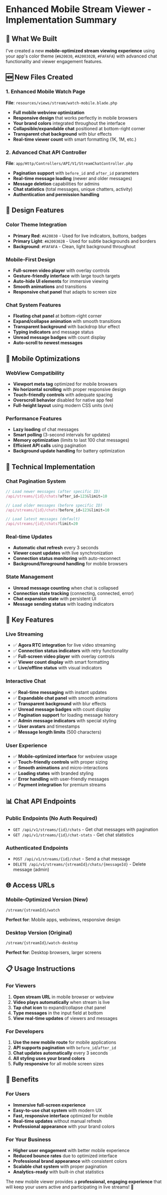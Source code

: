 # Enhanced Mobile Stream Viewer - Implementation Summary

## 🎯 What We Built

I've created a new **mobile-optimized stream viewing experience** using your app's color theme (`#A20030`, `#A200302B`, `#FAFAFA`) with advanced chat functionality and viewer engagement features.

## 🆕 New Files Created

### 1. Enhanced Mobile Watch Page

**File**: `resources/views/stream/watch-mobile.blade.php`

-   **Full mobile webview optimization**
-   **Responsive design** that works perfectly in mobile browsers
-   **Your brand colors** integrated throughout the interface
-   **Collapsible/expandable chat** positioned at bottom-right corner
-   **Transparent chat background** with blur effects
-   **Real-time viewer count** with smart formatting (1K, 1M, etc.)

### 2. Advanced Chat API Controller

**File**: `app/Http/Controllers/API/V1/StreamChatController.php`

-   **Pagination support** with `before_id` and `after_id` parameters
-   **Real-time message loading** (newer and older messages)
-   **Message deletion** capabilities for admins
-   **Chat statistics** (total messages, unique chatters, activity)
-   **Authentication and permission handling**

## 🎨 Design Features

### Color Theme Integration

-   **Primary Red**: `#A20030` - Used for live indicators, buttons, badges
-   **Primary Light**: `#A200302B` - Used for subtle backgrounds and borders
-   **Background**: `#FAFAFA` - Clean, light background throughout

### Mobile-First Design

-   **Full-screen video player** with overlay controls
-   **Gesture-friendly interface** with large touch targets
-   **Auto-hide UI elements** for immersive viewing
-   **Smooth animations** and transitions
-   **Responsive chat panel** that adapts to screen size

### Chat System Features

-   **Floating chat panel** at bottom-right corner
-   **Expand/collapse animation** with smooth transitions
-   **Transparent background** with backdrop blur effect
-   **Typing indicators** and message status
-   **Unread message badges** with count display
-   **Auto-scroll to newest messages**

## 📱 Mobile Optimizations

### WebView Compatibility

-   **Viewport meta tag** optimized for mobile browsers
-   **No horizontal scrolling** with proper responsive design
-   **Touch-friendly controls** with adequate spacing
-   **Overscroll behavior** disabled for native app feel
-   **Full-height layout** using modern CSS units (`dvh`)

### Performance Features

-   **Lazy loading** of chat messages
-   **Smart polling** (3-second intervals for updates)
-   **Memory optimization** (limits to last 100 chat messages)
-   **Efficient API calls** using pagination
-   **Background update handling** for battery optimization

## 🔧 Technical Implementation

### Chat Pagination System

```javascript
// Load newer messages (after specific ID)
/api/streams/{id}/chats?after_id=123&limit=10

// Load older messages (before specific ID)
/api/streams/{id}/chats?before_id=123&limit=10

// Load latest messages (default)
/api/streams/{id}/chats?limit=20
```

### Real-time Updates

-   **Automatic chat refresh** every 3 seconds
-   **Viewer count updates** with live synchronization
-   **Connection status monitoring** with auto-reconnect
-   **Background/foreground handling** for mobile browsers

### State Management

-   **Unread message counting** when chat is collapsed
-   **Connection state tracking** (connecting, connected, error)
-   **Chat expansion state** with persistent UI
-   **Message sending status** with loading indicators

## 🚀 Key Features

### Live Streaming

-   ✅ **Agora RTC integration** for live video streaming
-   ✅ **Connection status indicators** with retry functionality
-   ✅ **Full-screen video player** with overlay controls
-   ✅ **Viewer count display** with smart formatting
-   ✅ **Live/offline status** with visual indicators

### Interactive Chat

-   ✅ **Real-time messaging** with instant updates
-   ✅ **Expandable chat panel** with smooth animations
-   ✅ **Transparent background** with blur effects
-   ✅ **Unread message badges** with count display
-   ✅ **Pagination support** for loading message history
-   ✅ **Admin message indicators** with special styling
-   ✅ **User avatars** and timestamps
-   ✅ **Message length limits** (500 characters)

### User Experience

-   ✅ **Mobile-optimized interface** for webview usage
-   ✅ **Touch-friendly controls** with proper sizing
-   ✅ **Smooth animations** and micro-interactions
-   ✅ **Loading states** with branded styling
-   ✅ **Error handling** with user-friendly messages
-   ✅ **Payment integration** for premium streams

## 📊 Chat API Endpoints

### Public Endpoints (No Auth Required)

-   `GET /api/v1/streams/{id}/chats` - Get chat messages with pagination
-   `GET /api/v1/streams/{id}/chat-stats` - Get chat statistics

### Authenticated Endpoints

-   `POST /api/v1/streams/{id}/chat` - Send a chat message
-   `DELETE /api/v1/streams/{streamId}/chats/{messageId}` - Delete message (admin)

## 🌐 Access URLs

### Mobile-Optimized Version (New)

```
/stream/{streamId}/watch
```

**Perfect for**: Mobile apps, webviews, responsive design

### Desktop Version (Original)

```
/stream/{streamId}/watch-desktop
```

**Perfect for**: Desktop browsers, larger screens

## 📋 Usage Instructions

### For Viewers

1. **Open stream URL** in mobile browser or webview
2. **Video plays automatically** when stream is live
3. **Tap chat icon** to expand/collapse chat panel
4. **Type messages** in the input field at bottom
5. **View real-time updates** of viewers and messages

### For Developers

1. **Use the new mobile route** for mobile applications
2. **API supports pagination** with `before_id`/`after_id`
3. **Chat updates automatically** every 3 seconds
4. **All styling uses your brand colors**
5. **Fully responsive** for all mobile screen sizes

## 🎯 Benefits

### For Users

-   **Immersive full-screen experience**
-   **Easy-to-use chat system** with modern UX
-   **Fast, responsive interface** optimized for mobile
-   **Real-time updates** without manual refresh
-   **Professional appearance** with your brand colors

### For Your Business

-   **Higher user engagement** with better mobile experience
-   **Reduced bounce rates** due to optimized interface
-   **Professional brand appearance** with consistent colors
-   **Scalable chat system** with proper pagination
-   **Analytics-ready** with built-in chat statistics

The new mobile viewer provides a **professional, engaging experience** that will keep your users active and participating in live streams! 🚀
